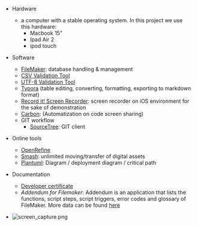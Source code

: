 * Hardware
    - a computer with a stable operating system. In this project we use this hardware:
        - Macbook 15"
        - Ipad Air 2
        - ipod touch
        
* Software
    - [FileMaker](https://www.filemaker.com/): database handling & management
    - [CSV Validation Tool](https://github.com/digital-preservation/csv-validator)
    - [UTF-8 Validation Tool](https://github.com/digital-preservation/utf8-validator)
    - [Typora](https://typora.io/) (table editing, converting, formatting, exporting to markdown format)
    - [Record it! Screen Recorder](https://apps.apple.com/co/app/record-it-screen-recorder/id1245356545): screen recorder on iOS environment for the sake of demonstration
    - [Carbon](https://carbon.now.sh/): (Automatization on code screen sharing)
    - GIT workflow
        - [SourceTree](https://www.sourcetreeapp.com/): GIT client

* Online tools
    - [OpenRefine](http://openrefine.org/)
    - [Smash](https://www.fromsmash.com/): unlimited moving/transfer of digital assets
    - [Plantuml](http://www.plantuml.com/plantuml/uml/):  Diagram / deployment diagram / critical path
    
* Documentation
     - [Developer certificate](https://developercertificate.org/)
     - *Addendum for Filemaker*: Addendum is an application that lists the functions, script steps, script triggers, error codes and glossary of FileMaker. More data can be found [here](https://apps.apple.com/es/app/addendum-for-filemaker/id1076169380)
* ![screen_capture.png](https://bitbucket.org/repo/nk7jA86/images/3140685935-626x0w.png)

     